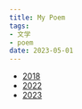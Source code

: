 ```yaml
---
title: My Poem
tags:
- 文学
- poem
date: 2023-05-01
---
```


* [2018](literature/poem/2018.md)
* [2022](literature/poem/2022.md)
* [2023](literature/poem/2023.md)



